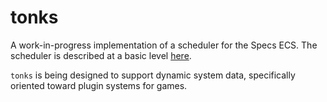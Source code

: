 # tonks

A work-in-progress implementation of a scheduler for the Specs ECS. The scheduler is described at a basic level [here](https://github.com/caelunshun/feather/issues/106#issuecomment-529080119).

`tonks` is being designed to support dynamic system data, specifically oriented toward plugin systems for games.
